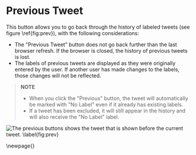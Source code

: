 

# Previous Tweet


This button allows you to go back through the history of labeled tweets (see figure \ref{fig:prev}), with the following considerations:

- The "Previous Tweet" button does not go back further than the last browser refresh. If the browser is closed, the history of previous tweets is lost.
- The labels of previous tweets are displayed as they were originally entered by the user. If another user has made changes to the labels, those changes will not be reflected.

> **NOTE**
>
> - When you click the "Previous" button, the tweet will automatically be marked with "No Label" even if it already has existing labels.
> - If a tweet has been excluded, it will still appear in the history and will also receive the "No Label" label.


![The previous buttons shows the tweet that is shown before the current tweet. \label{fig:prev}](resources/images/tweeti_prev_button.png)


\newpage{}
